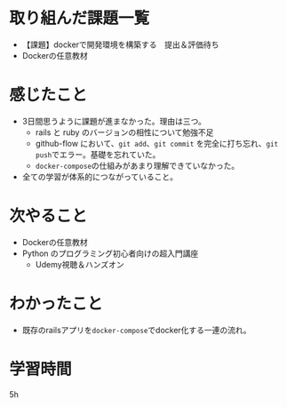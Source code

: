 # 取り組んだ課題一覧
- 【課題】dockerで開発環境を構築する　提出＆評価待ち
- Dockerの任意教材

# 感じたこと
- 3日間思うように課題が進まなかった。理由は三つ。
    - rails と ruby のバージョンの相性について勉強不足
    - github-flow において、`git add`、`git commit` を完全に打ち忘れ、`git push`でエラー。基礎を忘れていた。
    - `docker-compose`の仕組みがあまり理解できていなかった。
- 全ての学習が体系的につながっていること。

# 次やること
- Dockerの任意教材
- Python のプログラミング初心者向けの超入門講座
    - Udemy視聴＆ハンズオン

# わかったこと
-  既存のrailsアプリを`docker-compose`でdocker化する一連の流れ。

# 学習時間
 5h